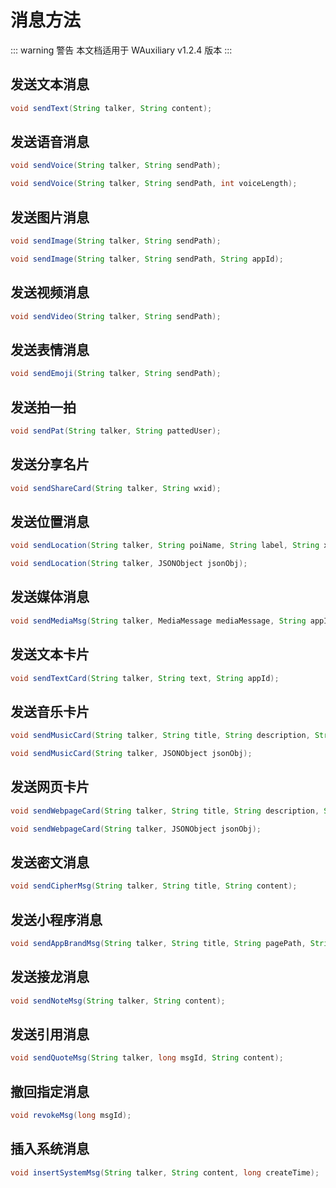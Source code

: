 # 消息方法

::: warning 警告
本文档适用于 WAuxiliary v1.2.4 版本
:::

## 发送文本消息

```java
void sendText(String talker, String content);
```

## 发送语音消息

```java
void sendVoice(String talker, String sendPath);

void sendVoice(String talker, String sendPath, int voiceLength);
```

## 发送图片消息

```java
void sendImage(String talker, String sendPath);

void sendImage(String talker, String sendPath, String appId);
```

## 发送视频消息

```java
void sendVideo(String talker, String sendPath);
```

## 发送表情消息

```java
void sendEmoji(String talker, String sendPath);
```

## 发送拍一拍

```java
void sendPat(String talker, String pattedUser);
```

## 发送分享名片

```java
void sendShareCard(String talker, String wxid);
```

## 发送位置消息

```java
void sendLocation(String talker, String poiName, String label, String x, String y, String scale);

void sendLocation(String talker, JSONObject jsonObj);
```

## 发送媒体消息

```java
void sendMediaMsg(String talker, MediaMessage mediaMessage, String appId);
```

## 发送文本卡片

```java
void sendTextCard(String talker, String text, String appId);
```

## 发送音乐卡片

```java
void sendMusicCard(String talker, String title, String description, String playUrl, String infoUrl, String appId);

void sendMusicCard(String talker, JSONObject jsonObj);
```

## 发送网页卡片

```java
void sendWebpageCard(String talker, String title, String description, String webpageUrl, String appId);

void sendWebpageCard(String talker, JSONObject jsonObj);
```

## 发送密文消息

```java
void sendCipherMsg(String talker, String title, String content);
```

## 发送小程序消息

```java
void sendAppBrandMsg(String talker, String title, String pagePath, String ghName);
```

## 发送接龙消息

```java
void sendNoteMsg(String talker, String content);
```

## 发送引用消息

```java
void sendQuoteMsg(String talker, long msgId, String content);
```

## 撤回指定消息

```java
void revokeMsg(long msgId);
```

## 插入系统消息

```java
void insertSystemMsg(String talker, String content, long createTime);
```
